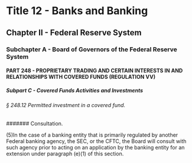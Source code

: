 
# Title 12 - Banks and Banking
## Chapter II - Federal Reserve System
### Subchapter A - Board of Governors of the Federal Reserve System
#### PART 248 - PROPRIETARY TRADING AND CERTAIN INTERESTS IN AND RELATIONSHIPS WITH COVERED FUNDS (REGULATION VV)
##### Subpart C - Covered Funds Activities and Investments
###### § 248.12 Permitted investment in a covered fund.
####### Consultation.

(5)In the case of a banking entity that is primarily regulated by another Federal banking agency, the SEC, or the CFTC, the Board will consult with such agency prior to acting on an application by the banking entity for an extension under paragraph (e)(1) of this section.
